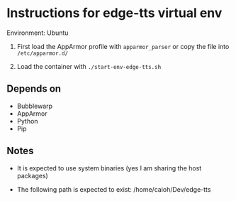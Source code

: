 # Instructions for edge-tts virtual env

Environment: Ubuntu

1. First load the AppArmor profile with `apparmor_parser` or copy the file into `/etc/apparmor.d/`

1. Load the container with `./start-env-edge-tts.sh`

## Depends on

* Bubblewarp
* AppArmor
* Python
* Pip

## Notes

* It is expected to use system binaries (yes I am sharing the host packages)

* The following path is expected to exist: /home/caioh/Dev/edge-tts
